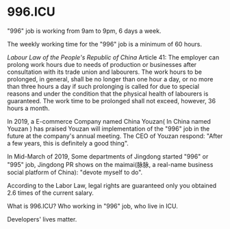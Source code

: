 996.ICU
===

"996" job is working from 9am to 9pm, 6 days a week.

The weekly working time for the "996" job is a minimum of 60 hours.

*Labour Law of the People's Republic of China* Article 41:
The employer can prolong work hours due to needs of production or businesses after consultation with its trade union and labourers. The work hours to be prolonged, in general, shall be no longer than one hour a day, or no more than three hours a day if such prolonging is called for due to special reasons and under the condition that the physical health of labourers is guaranteed. The work time to be prolonged shall not exceed, however, 36 hours a month. 

In 2019, a E-commerce Company named China Youzan( In China named Youzan ) has praised Youzan will implementation of the "996" job in the future at the company's annual meeting. The CEO of Youzan respond: "After a few years, this is definitely a good thing".

In Mid-March of 2019, Some departments of Jingdong started "996" or "995" job, Jingdong PR shows on the maimai(脉脉, a real-name business social platform of China): "devote myself to do".

According to the Labor Law, legal rights are guaranteed only you obtained 2.6 times of the current salary.

What is 996.ICU? Who working in "996" job, who live in ICU.

Developers' lives matter.

